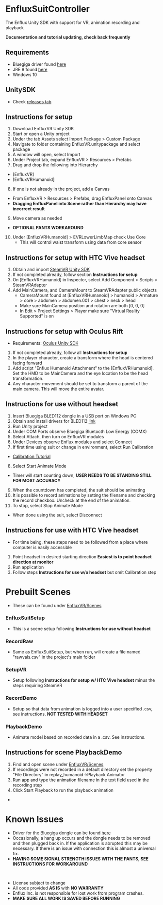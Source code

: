 # EnfluxSuitController
The Enflux Unity SDK with support for VR, animation recording and playback

**Documentation and tutorial updating, check back frequently**

## Requirements
* Bluegiga driver found [here](http://www.picaxe.com/downloads/bled112.zip)
* JRE 8 found [here](http://www.oracle.com/technetwork/java/javase/downloads/jre8-downloads-2133155.html)
* Windows 10

## UnitySDK
* Check [releases tab](https://github.com/Enflux/EnfluxSuitController/releases)

## Instructions for setup
1. Download EnfluxVR Unity SDK
2. Start or open a Unity project
3. Under the tab Assets select Import Package > Custom Package
4. Navigate to folder containing EnfluxVR.unitypackage and select package
5. A window will open, select Import
6. Under Project tab, expand EnfluxVR > Resources > Prefabs
7. Drag and drop the following into Hierarchy
  * [EnfluxVR]
  * [EnfluxVRHumanoid]
8. If one is not already in the project, add a Canvas
  * From EnfluxVR > Resources > Prefabs, drag EnfluxPanel onto Canvas
  * **Dragging EnfluxPanel into Scene rather than Hierarchy may have incorrect result**
9. Move camera as needed
* **OPTIONAL PANTS WORKAROUND** 
10. Under [EnfluxVRHumanoid] > EVRLowerLimbMap check Use Core
    * This will control waist transform using data from core sensor

## Instructions for setup with HTC Vive headset
1. Obtain and import [SteamVR Unity SDK](https://www.assetstore.unity3d.com/en/#!/content/32647)
2. If not completed already, follow section **Instructions for setup**
3. On [EnfluxVRHumanoid] in Inspector, select Add Component > Scripts > SteamVRAdapter 
4. Add MainCamera, and CameraMount to SteamVRAdapter public objects
    * CameraMount found at [EnfluxVRHumanoid] > humanoid > Armature > core > abdomen > abdomen.001 > chest > neck > head
    * Make sure MainCamera position and rotation are both [0, 0, 0]
    * In Edit > Project Settings > Player make sure "Virtual Reality Supported" is on

## Instructions for setup with Oculus Rift
* Requirements: [Oculus Unity SDK](https://developer3.oculus.com/downloads/)
1. If not completed already, follow all **Instructions for setup**
2. In the player character, create a transform where the head is centered facing forward
3. Add script "Enflux Humanoid Attachment" to the [EnfluxVRHumanoid]. Set the HMD to be MainCamera and the eye location to be the head transformation.
4. Any character movement should be set to transform a parent of the main camera. This will move the entire avatar.


## Instructions for use without headset
1. Insert Bluegiga BLED112 dongle in a USB port on Windows PC
2. Obtain and install drivers for BLED112 [link](http://www.picaxe.com/downloads/bled112.zip)
3. Run Unity project
4. Under COM Ports observe Bluegiga Bluetooth Low Energy (COMX)
5. Select Attach, then turn on EnfluxVR modules
6. Under Devices observe Enflux modules and select Connect
7. If first time using suit or change in environment, select Run Calibration
  * [Calibration Tutorial](https://youtu.be/HKrl9DVYESI)
8. Select Start Animate Mode 
  * Timer will start counting down, **USER NEEDS TO BE STANDING STILL FOR MOST ACCURACY**
9. When the countdown has completed, the suit should be animating
10. It is possible to record animations by setting the filename and checking the record checkbox. Uncheck at the end of the animation.
11. To stop, select Stop Animate Mode 
  * When done using the suit, select Disconnect

## Instructions for use with HTC Vive headset
* For time being, these steps need to be followed from a place where computer is easily accessible
1. Point headset in desired starting direction **Easiest is to point headset direction at monitor**
2. Run application
3. Follow steps **Instructions for use w/o headset** but omit Calibration step

# Prebuilt Scenes
* These can be found under [EnfluxVR/Scenes](Assets/EnfluxVR/Scenes)

### EnfluxSuitSetup
* This is a scene setup following **Instructions for use without headset**

### RecordRaw 
* Same as EnfluxSuitSetup, but when run, will create a file named "rawvals.csv" in the project's main folder

### SetupVR
* Setup following **Instructions for setup w/ HTC Vive headset** minus the steps requiring SteamVR

### RecordDemo
* Setup so that data from animation is logged into a user specified .csv, see instructions. **NOT TESTED WITH HEADSET**

### PlaybackDemo
* Animate model based on recorded data in a .csv. See instructions.

## Instructions for scene PlaybackDemo
1. Find and open scene under [EnfluxVR/Scenes](Assets/EnfluxVR/Scenes)
2. If recordings were not recorded in a default directory set the property "File Directory" in replay_humanoid->Playback Animator
3. Run app and type the animation filename in the text field used in the recording step
5. Click Start Playback to run the playback animation

* 
# Known Issues
* Driver for the Bluegiga dongle can be found [here](http://www.picaxe.com/downloads/bled112.zip)
* Occasionally, a hang up occurs and the dongle needs to be removed and then plugged back in. If the application is abrupted this may be necessary.  If there is an issue with connection this is almost a universal fix.
* **HAVING SOME SIGNAL STRENGTH ISSUES WITH THE PANTS, SEE INSTRUCTIONS FOR WORKAROUND**
 
&nbsp;
* License subject to change
* All code provided **AS IS** with **NO WARRANTY**
* Enflux Inc. is not responsible for lost work from program crashes. 
* **MAKE SURE ALL WORK IS SAVED BEFORE RUNNING**
